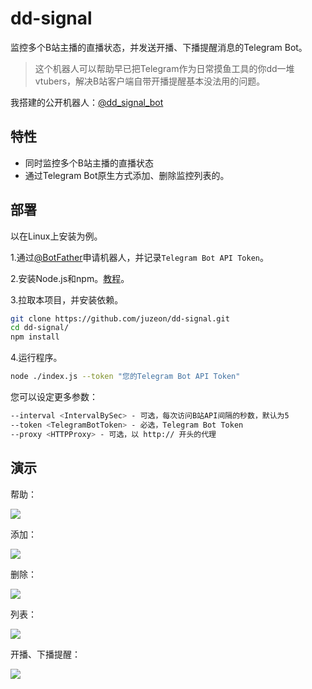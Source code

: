 # dd-signal

监控多个B站主播的直播状态，并发送开播、下播提醒消息的Telegram Bot。

>  这个机器人可以帮助早已把Telegram作为日常摸鱼工具的你dd一堆vtubers，解决B站客户端自带开播提醒基本没法用的问题。

我搭建的公开机器人：[@dd_signal_bot](https://t.me/dd_signal_bot)

## 特性

- 同时监控多个B站主播的直播状态
- 通过Telegram Bot原生方式添加、删除监控列表的。

## 部署

以在Linux上安装为例。

1.通过[@BotFather](https://t.me/BotFather)申请机器人，并记录`Telegram Bot API Token`。

2.安装Node.js和npm。[教程](https://nodejs.org/en/download/package-manager/)。

3.拉取本项目，并安装依赖。

```bash
git clone https://github.com/juzeon/dd-signal.git
cd dd-signal/
npm install
```

4.运行程序。

```bash
node ./index.js --token "您的Telegram Bot API Token"
```

您可以设定更多参数：

```bash
--interval <IntervalBySec> - 可选，每次访问B站API间隔的秒数，默认为5
--token <TelegramBotToken> - 必选，Telegram Bot Token
--proxy <HTTPProxy> - 可选，以 http:// 开头的代理
```

## 演示

帮助：

![](https://img11.360buyimg.com/ddimg/jfs/t1/159010/22/8547/76071/60371d58E0a373bfe/6e757d351feacaa2.png)

添加：

![](https://img12.360buyimg.com/ddimg/jfs/t1/166397/24/8126/160428/60366d3fE3f90e563/7b038365b7d299ac.png)

删除：

![](https://img10.360buyimg.com/ddimg/jfs/t1/150438/16/21013/58240/60371cf1Eb86ef6a5/41daf2bf461380df.png)

列表：

![](https://img10.360buyimg.com/ddimg/jfs/t1/168344/38/7845/126065/60366ef9E316cec24/954bb30110188d63.png)

开播、下播提醒：

![](https://img10.360buyimg.com/ddimg/jfs/t1/170050/11/7723/15309/60366fabE9e17d285/c4852b6b8c534c7d.png)